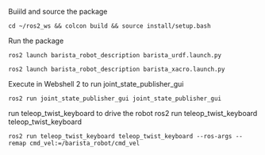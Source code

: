
Buiild and source the package

	cd ~/ros2_ws && colcon build && source install/setup.bash

Run the package

	ros2 launch barista_robot_description barista_urdf.launch.py

    ros2 launch barista_robot_description barista_xacro.launch.py

Execute in Webshell 2 to run joint_state_publisher_gui

	ros2 run joint_state_publisher_gui joint_state_publisher_gui


run teleop_twist_keyboard to drive the robot 
    ros2 run teleop_twist_keyboard teleop_twist_keyboard 

    ros2 run teleop_twist_keyboard teleop_twist_keyboard --ros-args --remap cmd_vel:=/barista_robot/cmd_vel